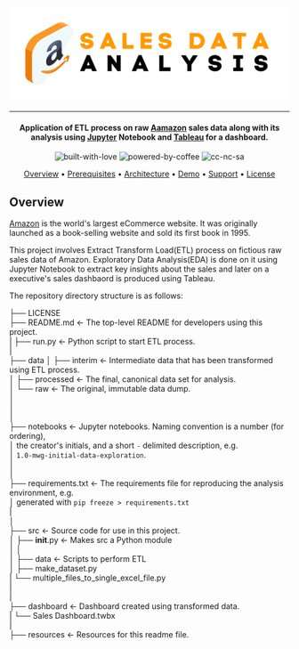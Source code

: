 <p align='center'>
<img src='https://github.com/waqarg2001/Amazon-Sales-Data-Analysis/blob/master/src/Sales%20Data.png' width=600 height=170 >
</p>

---

<h4 align='center'> Application of ETL process on raw <a href='https://www.amazon.com/' target='_blank'>Aamazon</a> sales data along with its analysis using <a href='jupyter.org' target='_blank'>Jupyter</a> Notebook and <a href='tableau.com' target='_blank'>Tableau</a> for a dashboard. </h4>

<p align='center'>
<img src="https://i.ibb.co/KxfMMsP/built-with-love.png" alt="built-with-love" border="0">
<img src="https://i.ibb.co/MBDK1Pk/powered-by-coffee.png" alt="powered-by-coffee" border="0">
<img src="https://i.ibb.co/CtGqhQH/cc-nc-sa.png" alt="cc-nc-sa" border="0">
</p>

<p align="center">
  <a href="#overview">Overview</a> •
  <a href="#prerequisites">Prerequisites</a> •
  <a href="#architecture">Architecture</a> •
  <a href="#demo">Demo</a> •
  <a href="#support">Support</a> •
  <a href="#license">License</a>
</p>


## Overview

<p><a href='Amazon.com' target='_blank'>Amazon</a> is the world's largest eCommerce website. It was originally launched as a book-selling website and sold its first book in 1995.</p>

This project involves Extract Transform Load(ETL) process on fictious raw sales data of Amazon. Exploratory Data Analysis(EDA) is done on it using Jupyter Notebook to extract key insights about the sales and later on a executive's sales dashbaord is produced using Tableau.

The repository directory structure is as follows:

├── LICENSE <br>
├── README.md          <- The top-level README for developers using this project. <br>
| 
├── run.py             <- Python script to start ETL process. <br>
|<br>
├── data
│   ├── interim        <- Intermediate data that has been transformed using ETL process.<br>
│   ├── processed      <- The final, canonical data set for analysis.<br>
│   └── raw            <- The original, immutable data dump.<br>
│<br>
│<br>
│<br>
├── notebooks          <- Jupyter notebooks. Naming convention is a number (for ordering),<br>
│                         the creator's initials, and a short `-` delimited description, e.g.<br>
│                         `1.0-mwg-initial-data-exploration`.<br>
│<br>
│<br>
├── requirements.txt   <- The requirements file for reproducing the analysis environment, e.g.<br>
│                         generated with `pip freeze > requirements.txt`<br>
|<br>
│<br>
├── src                <- Source code for use in this project.<br>
│   ├── __init__.py    <- Makes src a Python module<br>
│   │<br>
│   ├── data           <- Scripts to perform ETL<br>
│       ├── make_dataset.py<br>
|       └── multiple_files_to_single_excel_file.py<br>
|<br>
|<br>
├── dashboard          <- Dashboard created using transformed data.<br>
|   └── Sales Dashboard.twbx <br>
|<br>
├── resources          <- Resources for this readme file.<br>

